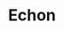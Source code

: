 ---
banner: /static/Echon.png
continent: Echon
date created: Monday, December 11th 2023, 6:02:31 pm
date modified: Sunday, June 16th 2024, 12:56:00 am
eleventyNavigation:
  key: Echon
  parent: Material Plane
herocolor0: 91
herocolor1: 98
herocolor2: 61
layout: base.njk
parentpath: "src/garden\\\U0001F310Worldbuilding\\Material Plane/Material Plane.md"
path: /garden%5C%F0%9F%8C%90Worldbuilding%5CMaterial%20Plane%5C%F0%9F%8C%B4Echon/Echon/
plane: Material Plane
title: Echon
---
